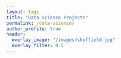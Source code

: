 ```yaml
---
layout: tags
title: "Data Science Projects"
permalink: /data-science/
author_profile: true
header:
  overlay_image: "/images/sheffield.jpg"
  overlay_filter: 0.5
---
```

